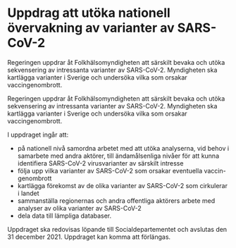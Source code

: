 # Uppdrag att utöka nationell övervakning av varianter av SARS-CoV-2

Regeringen uppdrar åt Folkhälsomyndigheten att särskilt bevaka och utöka sekvensering av intressanta varianter av SARS-CoV-2. Myndigheten ska kartlägga varianter i Sverige och undersöka vilka som orsakar vaccingenombrott.

Regeringen uppdrar åt Folkhälsomyndigheten att särskilt bevaka och utöka sekvensering av intressanta varianter av SARS-CoV-2. Myndigheten ska kartlägga varianter i Sverige och undersöka vilka som orsakar vaccingenombrott.

I uppdraget ingår att:

* på nationell nivå samordna arbetet med att utöka analyserna, vid behov i samarbete med andra aktörer, till ändamålsenliga nivåer för att kunna identifiera SARS-CoV-2 virusvarianter av särskilt intresse
* följa upp vilka varianter av SARS-CoV-2 som orsakar eventuella vaccin-genombrott
* kartlägga förekomst av de olika varianter av SARS-CoV-2 som cirkulerar i landet
* sammanställa regionernas och andra offentliga aktörers arbete med analyser av olika varianter av SARS-CoV-2
* dela data till lämpliga databaser.

Uppdraget ska redovisas löpande till Socialdepartementet och avslutas den 31 december 2021. Uppdraget kan komma att förlängas.
